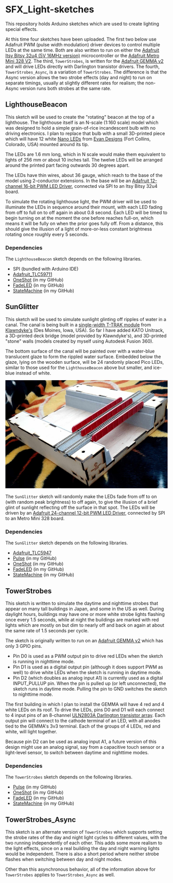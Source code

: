 # SFX_Light-sketches #

This repository holds Arduino sketches which are used to create lighting special effects.

At this time four sketches have been uploaded.  The first two below use Adafruit PWM (pulse width modulation) driver devices to control multiple LEDs at the same time.  Both are also written to run on either the [Adafruit Itsy Bitsy 32u4 (5V 16MHz version)](https://www.adafruit.com/product/3677) microcontroller or the [Adafruit Metro Mini 328 V2](https://www.adafruit.com/product/2590).  The third, `TowerStrobes`, is written for the [Adafruit GEMMA v2](https://www.adafruit.com/product/1222adafruit.com/product/1222) and will drive LEDs directly with Darlington transistor drivers.  The fourth, `TowerStrobes_Async`, is a variation of `TowerStrobes`.  The difference is that the Async version allows the two strobe effects (day and night) to run on separate timings, usually at slightly different rates for realism; the non-Async version runs both strobes at the same rate.

## LighthouseBeacon ##
This sketch will be used to create the "rotating" beacon at the top of a lighthouse.  The lighthouse itself is an N-scale (1:160 scale) model which was designed to hold a simple grain-of-rice incandescent bulb with no driving electronics.  I plan to replace that bulb with a small 3D-printed piece which will have 12 white [Nano LEDs](https://evandesigns.com/products/chip-nano-pico-leds?variant=39985935646768) from [Evan Designs](https://evandesigns.com/) (Fort Collins, Colorado, USA) mounted around its tip.

The LEDs are 1.6 mm long, which in N scale would make them equivalent to lights of 256 mm or about 10 inches tall.  The twelve LEDs will be arranged around the printed part facing outwards 30 degrees apart.

The LEDs have thin wires, about 36 gauge, which reach to the base of the model using 2-conductor extensions.  In the base will be an [Adafruit 12-channel 16-bit PWM LED Driver](https://www.adafruit.com/product/1455), connected via SPI to an Itsy Bitsy 32u4 board.

To simulate the rotating lighthouse light, the PWM driver will be used to illuminate the LEDs in sequence around their mount, with each LED fading from off to full on to off again in about 0.8 second.  Each LED will be timed to begin turning on at the moment the one before reaches full-on, which means it will be fully on when the prior goes fully off.  From a distance, this should give the illusion of a light of more-or-less constant brightness rotating once roughly every 5 seconds.

### Dependencies ###

The `LighthouseBeacon` sketch depends on the following libraries.

* SPI (bundled with Arduino IDE)
* [Adafruit_TLC59711](https://github.com/adafruit/Adafruit_TLC59711/)
* [OneShot](https://github.com/twrackers/OneShot-library) (in my GitHub)
* [FadeLED](https://github.com/twrackers/FadeLED-library) (in my GitHub)
* [StateMachine](https://github.com/twrackers/StateMachine-library) (in my GitHub)

## SunGlitter ##
This sketch will be used to simulate sunlight glinting off ripples of water in a canal.  The canal is being built in a [single-width T-TRAK module](https://klawndyke.com/catalog/index.php?main_page=product_info&cPath=4&products_id=20) from [Klawndyke's](https://klawndyke.com/catalog/) (Des Moines, Iowa, USA).  So far I have added KATO Unitrack, a 3D-printed deck bridge (model provided by Klawndyke's), and 3D-printed "stone" walls (models created by myself using Autodesk Fusion 360).

The bottom surface of the canal will be painted over with a water-blue translucent glaze to form the rippled water surface.  Embedded below the glaze, lying on the wooden surface, will be 24 randomly placed Pico LEDs, similar to those used for the `LighthouseBeacon` above but smaller, and ice-blue instead of white.

![](images/canal-module-smaller.jpg)

The `SunGlitter` sketch will randomly make the LEDs fade from off to on (with random peak brightness) to off again, to give the illusion of a brief glint of sunlight reflecting off the surface in that spot.  The LEDs will be driven by an [Adafruit 24-channel 12-bit PWM LED Driver](https://www.adafruit.com/product/1429), connected by SPI to an Metro Mini 328 board.

### Dependencies ###

The `SunGlitter` sketch depends on the following libraries.

* [Adafruit_TLC5947](https://github.com/adafruit/Adafruit_TLC5947)
* [Pulse](https://github.com/twrackers/Pulse-library) (in my GitHub)
* [OneShot](https://github.com/twrackers/OneShot-library) (in my GitHub)
* [FadeLED](https://github.com/twrackers/FadeLED-library) (in my GitHub)
* [StateMachine](https://github.com/twrackers/StateMachine-library) (in my GitHub)

## TowerStrobes ##
This sketch is written to simulate the daytime and nighttime strobes that appear on many tall buildings in Japan, and some in the US as well.  During daylight hours, buildings may have one or more white strobe lights flashing once every 1.5 seconds, while at night the buildings are marked with red lights which are mostly on but dim to nearly off and back on again at about the same rate of 1.5 seconds per cycle.

The sketch is originally written to run on an [Adafruit GEMMA v2](https://www.adafruit.com/product/1222) which has only 3 GPIO pins.

* Pin D0 is used as a PWM output pin to drive red LEDs when the sketch is running in nighttime mode.
* Pin D1 is used as a digital output pin (although it does support PWM as well) to drive white LEDs when the sketch is running in daytime mode.
* Pin D2 (which doubles as analog input A1) is currently used as a digital INPUT_PULLUP pin.  When the pin is pulled up (or left unconnected), the sketch runs in daytime mode.  Pulling the pin to GND switches the sketch to nighttime mode.

The first building in which I plan to install the GEMMA will have 4 red and 4 white LEDs on its roof.  To drive the LEDs, pins D0 and D1 will each connect to 4 input pins of an 8-channel [ULN2803A Darlington transistor array](https://www.sparkfun.com/datasheets/IC/uln2803a.pdf).  Each output pin will connect to the cathode terminal of an LED, with all anodes tied to the GEMMA's 3v3 terminal.  Each of the groups of 4 LEDs, red and white, will light together.

Because pin D2 can be used as analog input A1, a future version of this design might use an analog signal, say from a capacitive touch sensor or a light-level sensor, to switch between daytime and nighttime modes.

### Dependencies ###

The `TowerStrobes` sketch depends on the following libraries.

* [Pulse](https://github.com/twrackers/Pulse-library) (in my GitHub)
* [OneShot](https://github.com/twrackers/OneShot-library) (in my GitHub)
* [FadeLED](https://github.com/twrackers/FadeLED-library) (in my GitHub)
* [StateMachine](https://github.com/twrackers/StateMachine-library) (in my GitHub)

## TowerStrobes_Async ##
This sketch is an alternate version of `TowerStrobes` which supports setting the strobe rates of the day and night light cycles to different values, with the two running independently of each other.  This adds some more realism to the light effects, since on a real building the day and night warning lights would be independent.  There is also a short period where neither strobe flashes when switching between day and night modes.

Other than this asynchronous behavior, all of the information above for `TowerStrobes` applies to `TowerStrobes_Async` as well.

